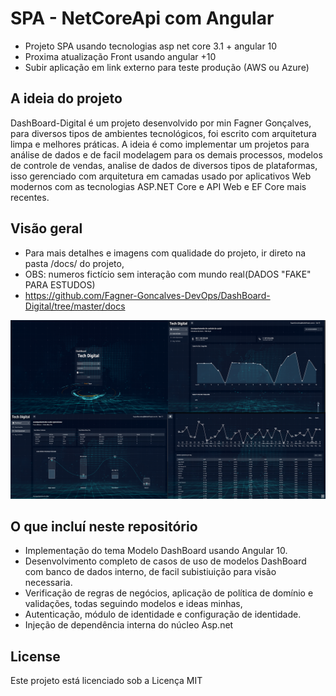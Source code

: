 # SPA - NetCoreApi com Angular

- Projeto SPA usando tecnologias asp net core 3.1 + angular 10
- Proxima atualização Front usando angular +10
- Subir aplicação em link externo para teste produção (AWS ou Azure)

## A ideia do projeto

DashBoard-Digital é um projeto desenvolvido por min Fagner Gonçalves, para diversos tipos de ambientes tecnológicos, foi escrito com arquitetura limpa e melhores práticas. A ideia é como implementar um projetos para análise de dados e de facil modelagem para os demais processos, modelos de controle de vendas, analise de dados de diversos tipos de plataformas, isso gerenciado com arquitetura em camadas usado por aplicativos Web modernos com as tecnologias ASP.NET Core e API Web e EF Core mais recentes.

## Visão geral
- Para mais detalhes e imagens com qualidade do projeto, ir direto na pasta /docs/ do projeto,
- OBS: numeros fictício sem interação com mundo real(DADOS "FAKE" PARA ESTUDOS)
- https://github.com/Fagner-Goncalves-DevOps/DashBoard-Digital/tree/master/docs

![](/docs/DashDigital.png)

## O que incluí neste repositório

- Implementação do tema Modelo DashBoard usando Angular 10.
- Desenvolvimento completo de casos de uso de modelos DashBoard com banco de dados interno, de facil subistiuição para visão necessaria. 
- Verificação de regras de negócios, aplicação de política de domínio e validações, todas seguindo modelos e ideas minhas, 
- Autenticação, módulo de identidade e configuração de identidade.
- Injeção de dependência interna do núcleo Asp.net

## License
Este projeto está licenciado sob a Licença MIT
